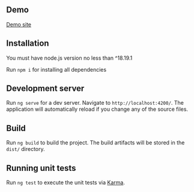 ## Demo

[Demo site](https://6671dba2c782200008eb57d9--voluble-sorbet-829484.netlify.app/)

## Installation

You must have node.js version no less than ^18.19.1

Run `npm i` for installing all dependencies 

## Development server

Run `ng serve` for a dev server. Navigate to `http://localhost:4200/`. The application will automatically reload if you change any of the source files.

## Build

Run `ng build` to build the project. The build artifacts will be stored in the `dist/` directory.

## Running unit tests

Run `ng test` to execute the unit tests via [Karma](https://karma-runner.github.io).
